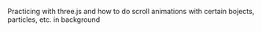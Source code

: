 Practicing with three.js and how to do scroll animations with certain bojects, particles, etc. in background

